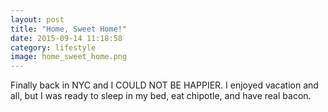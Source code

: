```yaml
---
layout: post
title: "Home, Sweet Home!"
date: 2015-09-14 11:18:58
category: lifestyle
image: home_sweet_home.png
---
```

Finally back in NYC and I COULD NOT BE HAPPIER.  I enjoyed vacation and all, but I was ready to sleep in my bed, eat chipotle, and have real bacon.